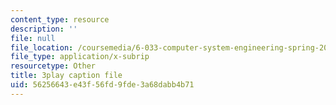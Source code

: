 ```yaml
---
content_type: resource
description: ''
file: null
file_location: /coursemedia/6-033-computer-system-engineering-spring-2018/56256643e43f56fd9fde3a68dabb4b71_r2_-2KW76ec.vtt
file_type: application/x-subrip
resourcetype: Other
title: 3play caption file
uid: 56256643-e43f-56fd-9fde-3a68dabb4b71
---
```

